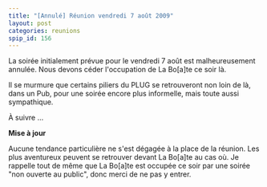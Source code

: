 ```yaml
---
title: "[Annulé] Réunion vendredi 7 août 2009"
layout: post
categories: reunions
spip_id: 156
---
```

La soirée initialement prévue pour le vendredi 7 août est malheureusement annulée.
Nous devons céder l'occupation de La Bo\[a\]te ce soir là.

Il se murmure que certains piliers du PLUG se retrouveront non loin de là, dans un Pub, pour une soirée encore plus informelle, mais toute aussi sympathique.

À suivre …

**Mise à jour**

Aucune tendance particulière ne s'est dégagée à la place de la réunion.
Les plus aventureux peuvent se retrouver devant La Bo\[a\]te au cas où.
Je rappelle tout de même que La Bo\[a\]te est occupée ce soir par une soirée "non ouverte au public", donc merci de ne pas y entrer.

